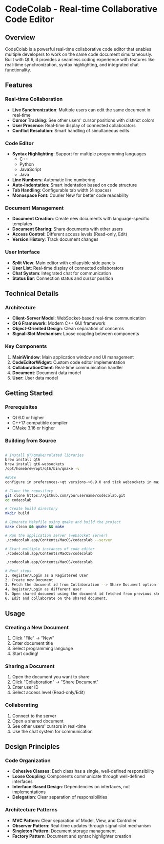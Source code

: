 # CodeColab - Real-time Collaborative Code Editor

## Overview
CodeColab is a powerful real-time collaborative code editor that enables multiple developers to work on the same code document simultaneously. Built with Qt 6, it provides a seamless coding experience with features like real-time synchronization, syntax highlighting, and integrated chat functionality.

## Features

### Real-time Collaboration
- **Live Synchronization**: Multiple users can edit the same document in real-time
- **Cursor Tracking**: See other users' cursor positions with distinct colors
- **User Presence**: Real-time display of connected collaborators
- **Conflict Resolution**: Smart handling of simultaneous edits

### Code Editor
- **Syntax Highlighting**: Support for multiple programming languages
  - C++
  - Python
  - JavaScript
  - Java
- **Line Numbers**: Automatic line numbering
- **Auto-indentation**: Smart indentation based on code structure
- **Tab Handling**: Configurable tab width (4 spaces)
- **Monospace Font**: Courier New for better code readability

### Document Management
- **Document Creation**: Create new documents with language-specific templates
- **Document Sharing**: Share documents with other users
- **Access Control**: Different access levels (Read-only, Edit)
- **Version History**: Track document changes

### User Interface
- **Split View**: Main editor with collapsible side panels
- **User List**: Real-time display of connected collaborators
- **Chat System**: Integrated chat for communication
- **Status Bar**: Connection status and cursor position

## Technical Details

### Architecture
- **Client-Server Model**: WebSocket-based real-time communication
- **Qt 6 Framework**: Modern C++ GUI framework
- **Object-Oriented Design**: Clean separation of concerns
- **Signal-Slot Mechanism**: Loose coupling between components

### Key Components
1. **MainWindow**: Main application window and UI management
2. **CodeEditorWidget**: Custom code editor implementation
3. **CollaborationClient**: Real-time communication handler
4. **Document**: Document data model
5. **User**: User data model

## Getting Started

### Prerequisites
- Qt 6.0 or higher
- C++17 compatible compiler
- CMake 3.16 or higher

### Building from Source
```bash

# Install QT/qmake/related libraries
brew install qt6
brew install qt6-websockets
/opt/homebrew/opt/qt6/bin/qmake -v

#Note
configure in preferences->qt versions->6.9.0 and tick websockets in maintenance tool

# Clone the repository
git clone https://github.com/yourusername/codecolab.git
cd codecolab

# Create build directory
mkdir build

# Generate Makefile using qmake and build the project
make clean && qmake && make

# Run the application server (websocket server)
./codecolab.app/Contents/MacOS/codecolab --server

# Start multiple instances of code editor
./codecolab.app/Contents/MacOS/codecolab

./codecolab.app/Contents/MacOS/codecolab

# Next steps
1. Register/Login as a Registered User
2. Create new Document
3. Fetch the document id from Collaboration --> Share Document option from menu bar.
4. Register/Login as different user
5. Open shared document using the document id fetched from previous step.
6. Edit and collaborate on the shared document.
```

## Usage

### Creating a New Document
1. Click "File" → "New"
2. Enter document title
3. Select programming language
4. Start coding!

### Sharing a Document
1. Open the document you want to share
2. Click "Collaboration" → "Share Document"
3. Enter user ID
4. Select access level (Read-only/Edit)

### Collaborating
1. Connect to the server
2. Open a shared document
3. See other users' cursors in real-time
4. Use the chat system for communication

## Design Principles

### Code Organization
- **Cohesive Classes**: Each class has a single, well-defined responsibility
- **Loose Coupling**: Components communicate through well-defined interfaces
- **Interface-Based Design**: Dependencies on interfaces, not implementations
- **Delegation**: Clear separation of responsibilities

### Architecture Patterns
- **MVC Pattern**: Clear separation of Model, View, and Controller
- **Observer Pattern**: Real-time updates through signal-slot mechanism
- **Singleton Pattern**: Document storage management
- **Factory Pattern**: Document and syntax highlighter creation